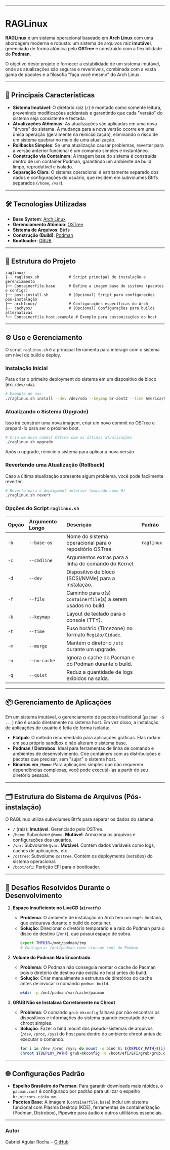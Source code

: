 -----

# RAGLinux

**RAGLinux** é um sistema operacional baseado em **Arch Linux** com uma abordagem moderna e robusta: um sistema de arquivos raiz **imutável**, gerenciado de forma atômica pelo **OSTree** e construído com a flexibilidade do **Podman**.

O objetivo deste projeto é fornecer a estabilidade de um sistema imutável, onde as atualizações são seguras e reversíveis, combinada com a vasta gama de pacotes e a filosofia "faça você mesmo" do Arch Linux.

-----

## 🌟 Principais Características

  * **Sistema Imutável**: O diretório raiz (`/`) é montado como somente leitura, prevenindo modificações acidentais e garantindo que cada "versão" do sistema seja consistente e testada.
  * **Atualizações Atômicas**: As atualizações são aplicadas em uma nova "árvore" do sistema. A mudança para a nova versão ocorre em uma única operação (geralmente na reinicialização), eliminando o risco de um sistema quebrar no meio de uma atualização.
  * **Rollbacks Simples**: Se uma atualização causar problemas, reverter para a versão anterior funcional é um comando simples e instantâneo.
  * **Construção via Containers**: A imagem base do sistema é construída dentro de um container Podman, garantindo um ambiente de build limpo, reprodutível e isolado.
  * **Separação Clara**: O sistema operacional é estritamente separado dos dados e configurações do usuário, que residem em subvolumes Btrfs separados (`/home`, `/var`).

-----

## 🛠️ Tecnologias Utilizadas

  * **Base System**: [Arch Linux](https://archlinux.org/)
  * **Gerenciamento Atômico**: [OSTree](https://ostreedev.github.io/ostree/)
  * **Sistema de Arquivos**: [Btrfs](https://btrfs.wiki.kernel.org/)
  * **Construção (Build)**: [Podman](https://podman.io/)
  * **Bootloader**: [GRUB](https://www.gnu.org/software/grub/)

-----

## 🚀 Estrutura do Projeto

```
raglinux/
├── raglinux.sh             # Script principal de instalação e gerenciamento
├── Containerfile.base      # Define a imagem base do sistema (pacotes e configs)
├── post-install.sh         # (Opcional) Script para configurações pós-instalação
├── archlinux/              # Configurações específicas do Arch
├── cachyos/                # (Opcional) Configurações para builds alternativas
└── Containerfile.host.example # Exemplo para customizações do host
```

-----

## ⚙️ Uso e Gerenciamento

O script `raglinux.sh` é a principal ferramenta para interagir com o sistema em nível de build e deploy.

### Instalação Inicial

Para criar o primeiro deployment do sistema em um dispositivo de bloco (ex: `/dev/sda`).

```bash
# Exemplo de uso
./raglinux.sh install --dev /dev/sda --keymap br-abnt2 --time America/Sao_Paulo
```

### Atualizando o Sistema (Upgrade)

Isso irá construir uma nova imagem, criar um novo commit no OSTree e prepará-lo para ser o próximo boot.

```bash
# Cria um novo commit OSTree com as últimas atualizações
./raglinux.sh upgrade
```

Após o upgrade, reinicie o sistema para aplicar a nova versão.

### Revertendo uma Atualização (Rollback)

Caso a última atualização apresente algum problema, você pode facilmente reverter.

```bash
# Reverte para o deployment anterior (marcado como 0)
./raglinux.sh revert
```

### Opções do Script `raglinux.sh`

| Opção | Argumento Longo | Descrição | Padrão |
| :--- | :--- | :--- |:--- |
| `-b` | `--base-os` | Nome do sistema operacional para o repositório OSTree. | `raglinux` |
| `-c` | `--cmdline` | Argumentos extras para a linha de comando do Kernel. | |
| `-d` | `--dev` | Dispositivo de bloco (SCSI/NVMe) para a instalação. | |
| `-f` | `--file` | Caminho para o(s) `Containerfile`(s) a serem usados no build. | |
| `-k` | `--keymap` | Layout de teclado para o console (TTY). | |
| `-t` | `--time` | Fuso horário (Timezone) no formato `Região/Cidade`. | |
| `-m` | `--merge` | Mantém o diretório `/etc` durante um upgrade. | |
| `-n` | `--no-cache` | Ignora o cache do Pacman e do Podman durante o build. | |
| `-q` | `--quiet` | Reduz a quantidade de logs exibidos na saída. | |

-----

## 📦 Gerenciamento de Aplicações

Em um sistema imutável, o gerenciamento de pacotes tradicional (`pacman -S ...`) não é usado diretamente no sistema host. Em vez disso, a instalação de aplicações de usuário é feita de forma isolada:

  * **Flatpak**: O método recomendado para aplicações gráficas. Elas rodam em seu próprio sandbox e não alteram o sistema base.
  * **Podman / Distrobox**: Ideal para ferramentas de linha de comando e ambientes de desenvolvimento. Crie containers com as distribuições e pacotes que precisar, sem "sujar" o sistema host.
  * **Binários em `/home`**: Para aplicações simples que não requerem dependências complexas, você pode executá-las a partir do seu diretório pessoal.

-----

## 🗂️ Estrutura do Sistema de Arquivos (Pós-instalação)

O RAGLinux utiliza subvolumes Btrfs para separar os dados do sistema.

  * `/` (raiz): **Imutável**. Gerenciado pelo OSTree.
  * `/home`: Subvolume `@home`. **Mutável**. Armazena os arquivos e configurações dos usuários.
  * `/var`: Subvolume `@var`. **Mutável**. Contém dados variáveis como logs, caches de aplicações, etc.
  * `/ostree`: Subvolume `@ostree`. Contém os deployments (versões) do sistema operacional.
  * `/boot/efi`: Partição EFI para o bootloader.

-----

## 🧠 Desafios Resolvidos Durante o Desenvolvimento

1.  **Espaço Insuficiente no LiveCD (`airootfs`)**

      * **Problema**: O ambiente de instalação do Arch tem um `tmpfs` limitado, que estourava durante o build do container.
      * **Solução**: Direcionar o diretório temporário e a raiz do Podman para o disco de destino (`/mnt`), que possui espaço de sobra.
        ```bash
        export TMPDIR=/mnt/podman/tmp
        # Configurar /mnt/podman como storage root do Podman
        ```

2.  **Volume do Podman Não Encontrado**

      * **Problema**: O Podman não conseguia montar o cache do Pacman pois o diretório de destino não existia no host antes do build.
      * **Solução**: Criar manualmente a estrutura de diretórios do cache antes de invocar o comando `podman build`.
        ```bash
        mkdir -p /mnt/podman/var/cache/pacman
        ```

3.  **GRUB Não se Instalava Corretamente no Chroot**

      * **Problema**: O comando `grub-mkconfig` falhava por não encontrar os dispositivos e informações do sistema quando executado de um chroot simples.
      * **Solução**: Fazer o bind mount dos pseudo-sistemas de arquivos (`/dev`, `/proc`, `/sys`) do host para dentro do ambiente chroot antes de executar o comando.
        ```bash
        for i in /dev /proc /sys; do mount -o bind $i ${DEPLOY_PATH}${i}; done
        chroot ${DEPLOY_PATH} grub-mkconfig -o /boot/efi/EFI/grub/grub.cfg
        ```

-----

## 🌐 Configurações Padrão

  * **Espelho Brasileiro do Pacman**: Para garantir downloads mais rápidos, o `pacman.conf` é configurado por padrão para utilizar o espelho `br.mirrors.cicku.me`.
  * **Pacotes Base**: A imagem (`Containerfile.base`) inclui um sistema funcional com Plasma Desktop (KDE), ferramentas de containerização (Podman, Distrobox), Pipewire para áudio e outros utilitários essenciais.

-----

### Autor

Gabriel Aguiar Rocha – [GitHub](https://github.com/gabrielrocha)
